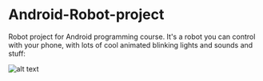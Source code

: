 Android-Robot-project
=====================

Robot project for Android programming course. It's a robot you can control with your phone, with lots of cool animated blinking lights and sounds and stuff:

![alt text](http://i.imgur.com/Y7h5XNU.png "Robot")
